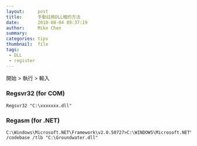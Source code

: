 ```yaml
---
layout:     post
title:      手動註冊DLL檔的方法
date:       2018-08-04 09:37:19
author:     Mike Chen
summary:    
categories: tips
thumbnail:  file
tags:
 - DLL
 - register
---
```


開始 > 執行 > 輸入

### Regsvr32 (for COM)

```
Regsvr32 "C:\xxxxxxx.dll"
```

### Regasm (for .NET)

```
C:\Windows\Microsoft.NET\Framework\v2.0.50727>C:\WINDOWS\Microsoft.NET\Framework\v2.0.50727\regasm.exe /codebase /tlb "C:\Groundwater.dll"
```